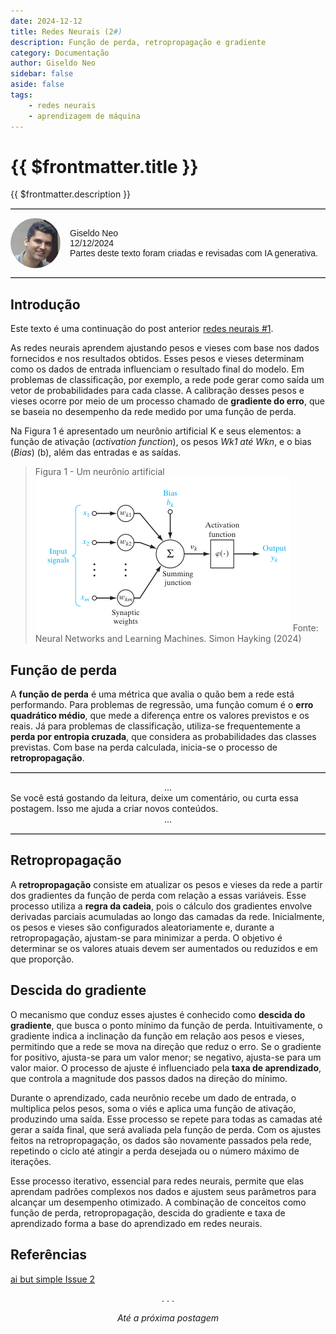 ```yaml
---
date: 2024-12-12
title: Redes Neurais (2#)
description: Função de perda, retropropagação e gradiente
category: Documentação
author: Giseldo Neo
sidebar: false
aside: false
tags: 
    - redes neurais
    - aprendizagem de máquina
---
```


# {{ $frontmatter.title }}

{{ $frontmatter.description }}

<style>
    .profile {
      display: flex;
      align-items: center;
      gap: 15px;
      font-family: Arial, sans-serif;
    }

    .profile img {
      border-radius: 50%;
      width: 80px; /* Adjust size as needed */
      height: 80px; /* Adjust size as needed */
    }

    .profile-details {
      font-size: 14px;
    }

    .profile-details p {
      margin: 0;
    }

    hr.solid {
     border-top: 1px solid #bbb;
    }
</style>

<hr class="solid">
<div class="profile">
  <img src="./giseldo.png" alt="Profile Picture" />
  <div class="profile-details">
    <p>Giseldo Neo</p>
    <p>12/12/2024</p>
    <p>Partes deste texto foram criadas e revisadas com IA generativa.</p>
  </div>
</div>
<hr class="solid">

## Introdução

Este texto é uma continuação do post anterior [redes neurais #1](/posts/2024-04-01-redes-neurais-1).

As redes neurais aprendem ajustando pesos e vieses com base nos dados fornecidos e nos resultados obtidos. Esses pesos e vieses determinam como os dados de entrada influenciam o resultado final do modelo. Em problemas de classificação, por exemplo, a rede pode gerar como saída um vetor de probabilidades para cada classe. A calibração desses pesos e vieses ocorre por meio de um processo chamado de **gradiente do erro**, que se baseia no desempenho da rede medido por uma função de perda.

Na Figura 1 é apresentado um neurônio artificial K e seus elementos: a função de ativação (_activation function_), os pesos _Wk1 até Wkn_, e o bias (_Bias_) (b), além das entradas e as saídas.

> Figura 1 - Um neurônio artificial
> ![Modelo não linear de um neurônio](./2024-12-12-redes-neurais-2/neuronio.png)
> Fonte: Neural Networks and Learning Machines. Simon Hayking (2024)


## Função de perda

A **função de perda** é uma métrica que avalia o quão bem a rede está performando. Para problemas de regressão, uma função comum é o **erro quadrático médio**, que mede a diferença entre os valores previstos e os reais. Já para problemas de classificação, utiliza-se frequentemente a **perda por entropia cruzada**, que considera as probabilidades das classes previstas. Com base na perda calculada, inicia-se o processo de **retropropagação**.

<hr class="solid">
<center>...</center>
Se você está gostando da leitura, deixe um comentário, ou curta essa postagem. Isso me ajuda a criar novos conteúdos.
<center>...</center>
<hr class="solid">

## Retropropagação

A **retropropagação** consiste em atualizar os pesos e vieses da rede a partir dos gradientes da função de perda com relação a essas variáveis. Esse processo utiliza a **regra da cadeia**, pois o cálculo dos gradientes envolve derivadas parciais acumuladas ao longo das camadas da rede. Inicialmente, os pesos e vieses são configurados aleatoriamente e, durante a retropropagação, ajustam-se para minimizar a perda. O objetivo é determinar se os valores atuais devem ser aumentados ou reduzidos e em que proporção.

## Descida do gradiente

O mecanismo que conduz esses ajustes é conhecido como **descida do gradiente**, que busca o ponto mínimo da função de perda. Intuitivamente, o gradiente indica a inclinação da função em relação aos pesos e vieses, permitindo que a rede se mova na direção que reduz o erro. Se o gradiente for positivo, ajusta-se para um valor menor; se negativo, ajusta-se para um valor maior. O processo de ajuste é influenciado pela **taxa de aprendizado**, que controla a magnitude dos passos dados na direção do mínimo.

Durante o aprendizado, cada neurônio recebe um dado de entrada, o multiplica pelos pesos, soma o viés e aplica uma função de ativação, produzindo uma saída. Esse processo se repete para todas as camadas até gerar a saída final, que será avaliada pela função de perda. Com os ajustes feitos na retropropagação, os dados são novamente passados pela rede, repetindo o ciclo até atingir a perda desejada ou o número máximo de iterações.

Esse processo iterativo, essencial para redes neurais, permite que elas aprendam padrões complexos nos dados e ajustem seus parâmetros para alcançar um desempenho otimizado. A combinação de conceitos como função de perda, retropropagação, descida do gradiente e taxa de aprendizado forma a base do aprendizado em redes neurais.

## Referências

[ai but simple Issue 2](https://www.aibutsimple.com/p/neural-networks-learning-parameters-weights-biases-backprop)

<center>. . .</center>

_<center>Até a próxima postagem</center>_